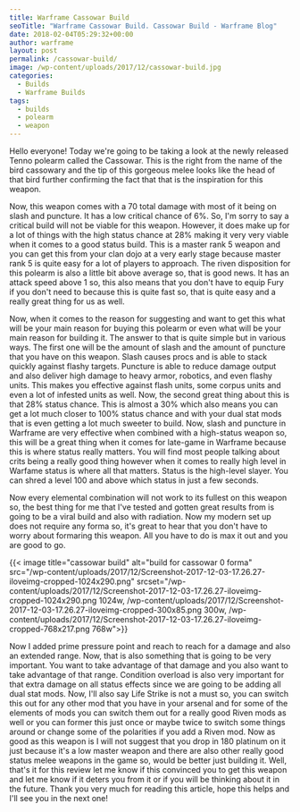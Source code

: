 ```yaml
---
title: Warframe Cassowar Build
seoTitle: "Warframe Cassowar Build. Cassowar Build - Warframe Blog"
date: 2018-02-04T05:29:32+00:00
author: warframe
layout: post
permalink: /cassowar-build/
image: /wp-content/uploads/2017/12/cassowar-build.jpg
categories:
  - Builds
  - Warframe Builds
tags:
  - builds
  - polearm
  - weapon
---
```

Hello everyone! Today we're going to be taking a look at the newly released Tenno polearm called the Cassowar. This is the right from the name of the bird cassowary and the tip of this gorgeous melee looks like the head of that bird further confirming the fact that that is the inspiration for this weapon.<!--more-->

Now, this weapon comes with a 70 total damage with most of it being on slash and puncture. It has a low critical chance of 6%. So, I'm sorry to say a critical build will not be viable for this weapon. However, it does make up for a lot of things with the high status chance at 28% making it very very viable when it comes to a good status build. This is a master rank 5 weapon and you can get this from your clan dojo at a very early stage because master rank 5 is quite easy for a lot of players to approach. The riven disposition for this polearm is also a little bit above average so, that is good news. It has an attack speed above 1 so, this also means that you don't have to equip Fury if you don't need to because this is quite fast so, that is quite easy and a really great thing for us as well.

Now, when it comes to the reason for suggesting and want to get this what will be your main reason for buying this polearm or even what will be your main reason for building it. The answer to that is quite simple but in various ways. The first one will be the amount of slash and the amount of puncture that you have on this weapon. Slash causes procs and is able to stack quickly against flashy targets. Puncture is able to reduce damage output and also deliver high damage to heavy armor, robotics, and even flashy units. This makes you effective against flash units, some corpus units and even a lot of infested units as well. Now, the second great thing about this is that 28% status chance. This is almost a 30% which also means you can get a lot much closer to 100% status chance and with your dual stat mods that is even getting a lot much sweeter to build. Now, slash and puncture in Warframe are very effective when combined with a high-status weapon so, this will be a great thing when it comes for late-game in Warframe because this is where status really matters. You will find most people talking about crits being a really good thing however when it comes to really high level in Warfame status is where all that matters. Status is the high-level slayer. You can shred a level 100 and above which status in just a few seconds.

Now every elemental combination will not work to its fullest on this weapon so, the best thing for me that I've tested and gotten great results from is going to be a viral build and also with radiation. Now my modern set up does not require any forma so, it's great to hear that you don't have to worry about formaring this weapon. All you have to do is max it out and you are good to go.

{{< image title="cassowar build" alt="build for cassowar 0 forma" src="/wp-content/uploads/2017/12/Screenshot-2017-12-03-17.26.27-iloveimg-cropped-1024x290.png" srcset="/wp-content/uploads/2017/12/Screenshot-2017-12-03-17.26.27-iloveimg-cropped-1024x290.png 1024w, /wp-content/uploads/2017/12/Screenshot-2017-12-03-17.26.27-iloveimg-cropped-300x85.png 300w, /wp-content/uploads/2017/12/Screenshot-2017-12-03-17.26.27-iloveimg-cropped-768x217.png 768w">}}

Now I added prime pressure point and reach to reach for a damage and also an extended range. Now, that is also something that is going to be very important. You want to take advantage of that damage and you also want to take advantage of that range. Condition overload is also very important for that extra damage on all status effects since we are going to be adding all dual stat mods. Now, I'll also say Life Strike is not a must so, you can switch this out for any other mod that you have in your arsenal and for some of the elements of mods you can switch them out for a really good Riven mods as well or you can former this just once or maybe twice to switch some things around or change some of the polarities if you add a Riven mod. Now as good as this weapon is I will not suggest that you drop in 180 platinum on it just because it's a low master weapon and there are also other really good status melee weapons in the game so, would be better just building it. Well, that's it for this review let me know if this convinced you to get this weapon and let me know if it deters you from it or if you will be thinking about it in the future. Thank you very much for reading this article, hope this helps and I'll see you in the next one!